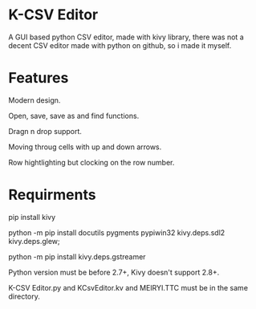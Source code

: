 # K-CSV Editor

A GUI based python CSV editor, made with kivy library, there was not a decent CSV editor made with python on github, so i made it myself.

# Features

Modern design.

Open, save, save as and find functions.

Dragn n drop support.

Moving throug cells with up and down arrows.

Row hightlighting but clocking on the row number.

# Requirments

pip install kivy

python -m pip install docutils pygments pypiwin32 kivy.deps.sdl2 kivy.deps.glew;

python -m pip install kivy.deps.gstreamer

Python version must be before 2.7+, Kivy doesn't support 2.8+.

K-CSV Editor.py and KCsvEditor.kv and MEIRYI.TTC must be in the same directory.
